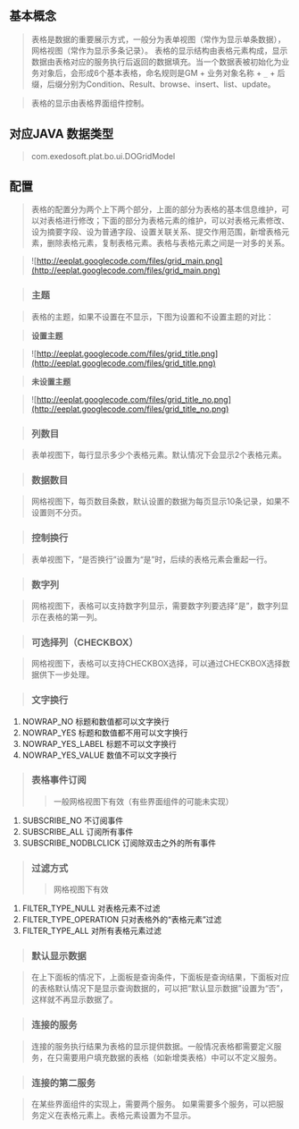 ## 基本概念 ##

> 表格是数据的重要展示方式，一般分为表单视图（常作为显示单条数据），网格视图（常作为显示多条记录）。 表格的显示结构由表格元素构成，显示数据由表格对应的服务执行后返回的数据填充。当一个数据表被初始化为业务对象后，会形成6个基本表格，命名规则是GM + 业务对象名称 + `_` + 后缀，后缀分别为Condition、Result、browse、insert、list、update。

> 表格的显示由表格界面组件控制。



## 对应JAVA 数据类型 ##
> com.exedosoft.plat.bo.ui.DOGridModel

## 配置 ##

> 表格的配置分为两个上下两个部分，上面的部分为表格的基本信息维护，可以对表格进行修改；下面的部分为表格元素的维护，可以对表格元素修改、设为摘要字段、设为普通字段、设置关联关系、提交作用范围，新增表格元素，删除表格元素，复制表格元素。表格与表格元素之间是一对多的关系。



> ![http://eeplat.googlecode.com/files/grid_main.png](http://eeplat.googlecode.com/files/grid_main.png)

> ### 主题 ###

> 表格的主题，如果不设置在不显示，下图为设置和不设置主题的对比：

> <b>设置主题</b>

> ![http://eeplat.googlecode.com/files/grid_title.png](http://eeplat.googlecode.com/files/grid_title.png)

> <b>未设置主题</b>

> ![http://eeplat.googlecode.com/files/grid_title_no.png](http://eeplat.googlecode.com/files/grid_title_no.png)


> ### 列数目 ###

> 表单视图下，每行显示多少个表格元素。默认情况下会显示2个表格元素。

> ### 数据数目 ###

> 网格视图下，每页数目条数，默认设置的数据为每页显示10条记录，如果不设置则不分页。

> ### 控制换行 ###

> 表单视图下，“是否换行”设置为“是”时，后续的表格元素会重起一行。

> ### 数字列 ###

> 网格视图下，表格可以支持数字列显示，需要数字列要选择“是”，数字列显示在表格的第一列。

> ### 可选择列（CHECKBOX） ###

> 网格视图下，表格可以支持CHECKBOX选择，可以通过CHECKBOX选择数据供下一步处理。

> ### 文字换行 ###

  1. NOWRAP\_NO   标题和数值都可以文字换行
  1. NOWRAP\_YES   标题和数值都不用可以文字换行
  1. NOWRAP\_YES\_LABEL  标题不可以文字换行
  1. NOWRAP\_YES\_VALUE  数值不可以文字换行

> ### 表格事件订阅 ###
> > 一般网格视图下有效（有些界面组件的可能未实现）
  1. SUBSCRIBE\_NO   不订阅事件
  1. SUBSCRIBE\_ALL  订阅所有事件
  1. SUBSCRIBE\_NODBLCLICK  订阅除双击之外的所有事件


> ### 过滤方式 ###
> > 网格视图下有效

  1. FILTER\_TYPE\_NULL    对表格元素不过滤
  1. FILTER\_TYPE\_OPERATION  只对表格外的“表格元素”过滤
  1. FILTER\_TYPE\_ALL  对所有表格元素过滤


> ### 默认显示数据 ###

> 在上下面板的情况下，上面板是查询条件，下面板是查询结果，下面板对应的表格默认情况下是显示查询数据的，可以把“默认显示数据”设置为“否”，这样就不再显示数据了。

> ### 连接的服务 ###

> 连接的服务执行结果为表格的显示提供数据。一般情况表格都需要定义服务，在只需要用户填充数据的表格（如新增类表格）中可以不定义服务。

> ### 连接的第二服务 ###

> 在某些界面组件的实现上，需要两个服务。 如果需要多个服务，可以把服务定义在表格元素上。表格元素设置为不显示。
